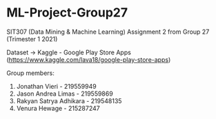 # ML-Project-Group27
SIT307 (Data Mining &amp; Machine Learning) Assignment 2 from Group 27 (Trimester 1 2021)

Dataset -> Kaggle - Google Play Store Apps	(https://www.kaggle.com/lava18/google-play-store-apps)

Group members:
1. Jonathan Vieri - 219559949
2. Jason Andrea Limas - 219559869
3. Rakyan Satrya Adhikara - 219548135
4. Venura Hewage - 215287247
